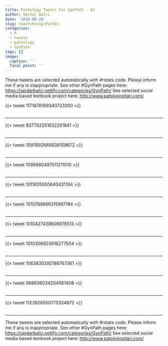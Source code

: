 ```yaml
---
title: Pathology Tweets For GynPath - 43
author: Serdar Balci
date: '2019-09-20'
slug: tweetsForGynPath43
categories:
  - R
  - tweets
  - pathology
  - GynPath
tags: []
image:
  caption: ''
  focal_point: ''
---
```



These tweets are selected automatically with #rstats code. Please inform me if any is inappropriate.
See other #GynPath pages here: https://serdarbalci.netlify.com/categories/GynPath/ 
See selected social media based textbook project here: http://www.patolojinotlari.com/

{{< tweet 1171878169340723200 >}}
<br>
<br>
<hr>
{{< tweet 837702251632291841 >}}
<br>
<br>
<hr>
{{< tweet 1097692665838108672 >}}
<br>
<br>
<hr>
{{< tweet 1095660497511211010 >}}
<br>
<br>
<hr>
{{< tweet 1011635550640431104 >}}
<br>
<br>
<hr>
{{< tweet 1010789866315997184 >}}
<br>
<br>
<hr>
{{< tweet 1010427439606976513 >}}
<br>
<br>
<hr>
{{< tweet 1010306625616277504 >}}
<br>
<br>
<hr>
{{< tweet 1063830292186767361 >}}
<br>
<br>
<hr>
{{< tweet 968936034204561408 >}}
<br>
<br>
<hr>
{{< tweet 1123926550775324672 >}}
<br>
<br>
<hr>


These tweets are selected automatically with #rstats code. Please inform me if any is inappropriate.
See other #GynPath pages here: https://serdarbalci.netlify.com/categories/GynPath/ 
See selected social media based textbook project here: http://www.patolojinotlari.com/
